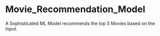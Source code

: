# Movie_Recommendation_Model
A Sophisticated ML Model recommends the top 5 Movies based on the Input.
